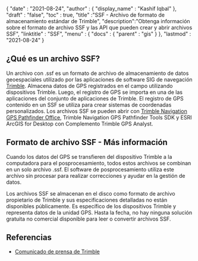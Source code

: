 {
  "date" : "2021-08-24",
  "author" : {
    "display_name" : "Kashif Iqbal"
},
  "draft" : "false",
  "toc" : true,
  "title" :"SSF - Archivo de formato de almacenamiento estándar de Trimble",
  "description":"Obtenga información sobre el formato de archivo SSF y las API que pueden crear y abrir archivos SSF",
  "linktitle" : "SSF",
  "menu" : {
    "docs" : {
      "parent" : "gis"
}
},
  "lastmod" : "2021-08-24"
}

## ¿Qué es un archivo SSF?

Un archivo con .ssf es un formato de archivo de almacenamiento de datos geoespaciales utilizado por las aplicaciones de software SIG de navegación [Trimble](https://www.trimble.com). Almacena datos de GPS registrados en el campo utilizando dispositivos Trimble. Luego, el registro de GPS se importa en una de las aplicaciones del conjunto de aplicaciones de Trimble. El registro de GPS contenido en un SSF se utiliza para crear sistemas de coordenadas personalizados. Los archivos SSF se pueden abrir con [Trimble Navigation GPS Pathfinder Office](https://geospatial.trimble.com/en/products/software/office-software), Trimble Navigation GPS Pathfinder Tools SDK y ESRI ArcGIS for Desktop con Complemento Trimble GPS Analyst.

## Formato de archivo SSF - Más información

Cuando los datos del GPS se transfieren del dispositivo Trimble a la computadora para el posprocesamiento, todos estos archivos se combinan en un solo archivo .ssf. El software de posprocesamiento utiliza este archivo sin procesar para realizar correcciones y ayudar en la gestión de datos.

Los archivos SSF se almacenan en el disco como formato de archivo propietario de Trimble y sus especificaciones detalladas no están disponibles públicamente. Es específico de los dispositivos Trimble y representa datos de la unidad GPS. Hasta la fecha, no hay ninguna solución gratuita no comercial disponible para leer o convertir archivos SSF.

## Referencias

* [Comunicado de prensa de Trimble](https://www.trimble.com/news/release.aspx?id=050510b)

